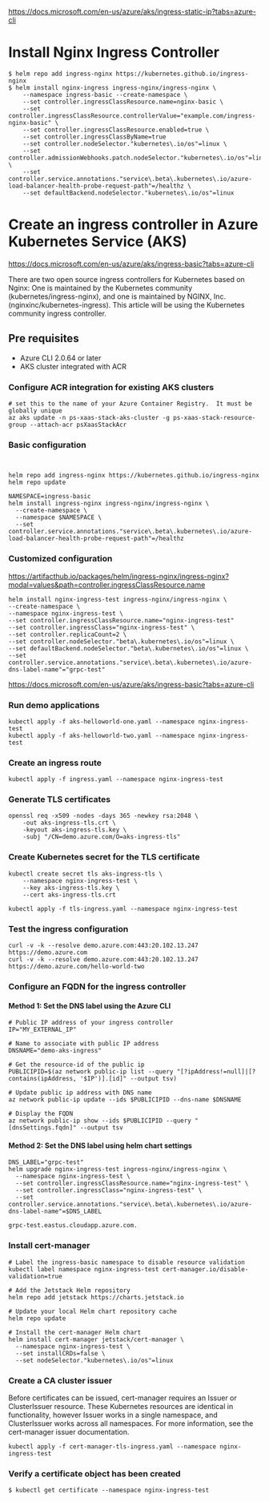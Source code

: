 https://docs.microsoft.com/en-us/azure/aks/ingress-static-ip?tabs=azure-cli



# Install Nginx Ingress Controller
```
$ helm repo add ingress-nginx https://kubernetes.github.io/ingress-nginx
$ helm install nginx-ingress ingress-nginx/ingress-nginx \
    --namespace ingress-basic --create-namespace \
    --set controller.ingressClassResource.name=nginx-basic \
    --set controller.ingressClassResource.controllerValue="example.com/ingress-nginx-basic" \
    --set controller.ingressClassResource.enabled=true \
    --set controller.ingressClassByName=true
    --set controller.nodeSelector."kubernetes\.io/os"=linux \
    --set controller.admissionWebhooks.patch.nodeSelector."kubernetes\.io/os"=linux \
    --set controller.service.annotations."service\.beta\.kubernetes\.io/azure-load-balancer-health-probe-request-path"=/healthz \
    --set defaultBackend.nodeSelector."kubernetes\.io/os"=linux 
```

# Create an ingress controller in Azure Kubernetes Service (AKS)
https://docs.microsoft.com/en-us/azure/aks/ingress-basic?tabs=azure-cli

There are two open source ingress controllers for Kubernetes based on Nginx: One is maintained by the Kubernetes community (kubernetes/ingress-nginx), and one is maintained by NGINX, Inc. (nginxinc/kubernetes-ingress). This article will be using the Kubernetes community ingress controller.

## Pre requisites
* Azure CLI 2.0.64 or later
* AKS cluster integrated with ACR


### Configure ACR integration for existing AKS clusters
```
# set this to the name of your Azure Container Registry.  It must be globally unique
az aks update -n ps-xaas-stack-aks-cluster -g ps-xaas-stack-resource-group --attach-acr psXaasStackAcr
```

### Basic configuration
```


helm repo add ingress-nginx https://kubernetes.github.io/ingress-nginx
helm repo update

NAMESPACE=ingress-basic
helm install ingress-nginx ingress-nginx/ingress-nginx \
  --create-namespace \
  --namespace $NAMESPACE \
  --set controller.service.annotations."service\.beta\.kubernetes\.io/azure-load-balancer-health-probe-request-path"=/healthz

```

### Customized configuration
https://artifacthub.io/packages/helm/ingress-nginx/ingress-nginx?modal=values&path=controller.ingressClassResource.name
```
helm install nginx-ingress-test ingress-nginx/ingress-nginx \
--create-namespace \
--namespace nginx-ingress-test \
--set controller.ingressClassResource.name="nginx-ingress-test"
--set controller.ingressClass="nginx-ingress-test" \
--set controller.replicaCount=2 \
--set controller.nodeSelector."beta\.kubernetes\.io/os"=linux \
--set defaultBackend.nodeSelector."beta\.kubernetes\.io/os"=linux \
--set controller.service.annotations."service\.beta\.kubernetes\.io/azure-dns-label-name"="grpc-test"

```
https://docs.microsoft.com/en-us/azure/aks/ingress-basic?tabs=azure-cli

### Run demo applications
```
kubectl apply -f aks-helloworld-one.yaml --namespace nginx-ingress-test
kubectl apply -f aks-helloworld-two.yaml --namespace nginx-ingress-test

```

### Create an ingress route
```
kubectl apply -f ingress.yaml --namespace nginx-ingress-test
```
### Generate TLS certificates
```
openssl req -x509 -nodes -days 365 -newkey rsa:2048 \
    -out aks-ingress-tls.crt \
    -keyout aks-ingress-tls.key \
    -subj "/CN=demo.azure.com/O=aks-ingress-tls"
```
### Create Kubernetes secret for the TLS certificate
```
kubectl create secret tls aks-ingress-tls \
    --namespace nginx-ingress-test \
    --key aks-ingress-tls.key \
    --cert aks-ingress-tls.crt
```

```
kubectl apply -f tls-ingress.yaml --namespace nginx-ingress-test
```

### Test the ingress configuration 
```
curl -v -k --resolve demo.azure.com:443:20.102.13.247 https://demo.azure.com
curl -v -k --resolve demo.azure.com:443:20.102.13.247 https://demo.azure.com/hello-world-two
```

### Configure an FQDN for the ingress controller
#### Method 1: Set the DNS label using the Azure CLI
```
# Public IP address of your ingress controller
IP="MY_EXTERNAL_IP"

# Name to associate with public IP address
DNSNAME="demo-aks-ingress"

# Get the resource-id of the public ip
PUBLICIPID=$(az network public-ip list --query "[?ipAddress!=null]|[?contains(ipAddress, '$IP')].[id]" --output tsv)

# Update public ip address with DNS name
az network public-ip update --ids $PUBLICIPID --dns-name $DNSNAME

# Display the FQDN
az network public-ip show --ids $PUBLICIPID --query "[dnsSettings.fqdn]" --output tsv
```
#### Method 2: Set the DNS label using helm chart settings
```
DNS_LABEL="grpc-test"
helm upgrade nginx-ingress-test ingress-nginx/ingress-nginx \
  --namespace nginx-ingress-test \
  --set controller.ingressClassResource.name="nginx-ingress-test" \
  --set controller.ingressClass="nginx-ingress-test" \
  --set controller.service.annotations."service\.beta\.kubernetes\.io/azure-dns-label-name"=$DNS_LABEL

```
```
grpc-test.eastus.cloudapp.azure.com.
```

### Install cert-manager
```
# Label the ingress-basic namespace to disable resource validation
kubectl label namespace nginx-ingress-test cert-manager.io/disable-validation=true

# Add the Jetstack Helm repository
helm repo add jetstack https://charts.jetstack.io

# Update your local Helm chart repository cache
helm repo update

# Install the cert-manager Helm chart
helm install cert-manager jetstack/cert-manager \
  --namespace nginx-ingress-test \
  --set installCRDs=false \
  --set nodeSelector."kubernetes\.io/os"=linux 
```
### Create a CA cluster issuer
Before certificates can be issued, cert-manager requires an Issuer or ClusterIssuer resource. These Kubernetes resources are identical in functionality, however Issuer works in a single namespace, and ClusterIssuer works across all namespaces. For more information, see the cert-manager issuer documentation.
```
kubectl apply -f cert-manager-tls-ingress.yaml --namespace nginx-ingress-test
```
### Verify a certificate object has been created
```
$ kubectl get certificate --namespace nginx-ingress-test
```